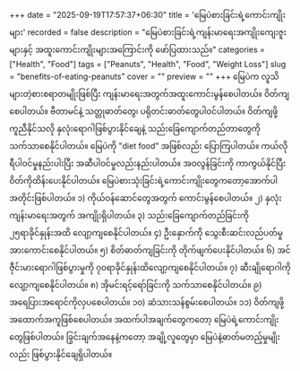 +++
date = "2025-09-19T17:57:37+06:30"
title = 'မြေပဲစားခြင်းရဲ့ကောင်းကျိုးများ'
recorded = false
description = "မြေပဲစားခြင်းရဲ့ကျန်းမာရေးအကျိုးကျေးဇူးများနှင့် အထူးကောင်းကျိုးများအကြောင်းကို ဖော်ပြထားသည်။"
categories = ["Health", "Food"]
tags = ["Peanuts", "Health", "Food", "Weight Loss"]
slug = "benefits-of-eating-peanuts"
cover = ""
preview = ""
+++
မြေပဲက လူသိများတဲ့စားစရာတမျိုးဖြစ်ပြီး ကျန်းမာရေးအတွက်အထူးကောင်းမွန်စေပါတယ်။ ဝိတ်ကျစေပါတယ်။ ဗီတာမင်နဲ့ သတ္တုဓာတ်တွေ၊ ပရိုတင်းဓာတ်တွေပါဝင်ပါတယ်။ ဝိတ်ကျဖို့ ကူညီနိုင်သလို နှလုံးရောဂါဖြစ်ပွားနိုင်ချေနဲ့ သည်းခြေကျောက်တည်တာတွေကို သက်သာစေနိုင်ပါတယ်။ မြေပဲကို "diet food" အဖြစ်လည်း ပြောကြပါတယ်။ ကယ်လိုရီပါဝင်မှုနည်းပါးပြီး အဆီပါဝင်မှုလည်းနည်းပါတယ်။ အဝလွန်ခြင်းကို ကာကွယ်နိုင်ပြီး ဝိတ်ကိုထိန်းပေးနိုင်ပါတယ်။ မြေပဲစားသုံးခြင်းရဲ့ကောင်းကျိုးတွေကတော့အောက်ပါအတိုင်းဖြစ်ပါတယ်။
၁) ကိုယ်ဝန်ဆောင်တွေအတွက် ကောင်းမွန်စေပါတယ်။
၂) နှလုံးကျန်းမာရေးအတွက် အကျိုးရှိပါတယ်။
၃) သည်းခြေကျောက်တည်ခြင်းကို ၂၅ရာခိုင်နှုန်းအထိ လျော့ကျစေနိုင်ပါတယ်။
၄) ဦးနှောက်ကို သွေးစီးဆင်းလည်ပတ်မှုအားကောင်းစေနိုင်ပါတယ်။
၅) စိတ်ဓာတ်ကျခြင်းကို တိုက်ဖျက်ပေးနိုင်ပါတယ်။
၆) အင်ဇီုင်းမားရောဂါဖြစ်ပွားမှုကို ၇၀ရာခိုင်နှုန်းထိလျော့ကျစေနိုင်ပါတယ်။
၇) ဆီးချိုရောဂါကို လျော့ကျစေနိုင်ပါတယ်။
၈) အိုမင်းရင့်ရော်ခြင်းကို သက်သာစေနိုင်ပါတယ်။
၉) အရေပြားအရောင်ကိုလှပစေပါတယ်။
၁၀) ဆံသားသန်စွမ်းစေပါတယ်။
၁၁) ဝိတ်ကျဖို့ အထောက်အကူဖြစ်စေပါတယ်။
အထက်ပါအချက်တွေကတော့ မြေပဲရဲ့ကောင်းကျိုးတွေဖြစ်ပါတယ်။ ခြွင်းချက်အနေနဲ့ကတော့ အချို့လူတွေမှာ မြေပဲနဲ့ဓာတ်မတည့်မှုမျိုးလည်း ဖြစ်ပွားနိုင်ချေရှိပါတယ်။ 